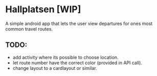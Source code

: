 # Hallplatsen [WIP]

A simple android app that lets the user view departures for ones most common travel routes.

## TODO:
- add activity where its possible to choose location.
- let route number have the correct color (provided in API call).
- change layout to a cardlayout or similar.

